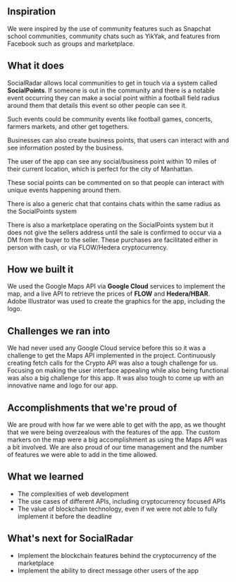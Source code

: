 ## Inspiration

We were inspired by the use of community features such as Snapchat school communities, community chats such as YikYak, and features from Facebook such as groups and marketplace.

## What it does

SocialRadar allows local communities to get in touch via a system called **SocialPoints**. If someone is out in the community and there is a notable event occurring they can make a social point within a football field radius around them that details this event so other people can see it.

Such events could be community events like football games, concerts, farmers markets, and other get togethers.

Businesses can also create business points, that users can interact with and see information posted by the business.

The user of the app can see any social/business point within 10 miles of their current location, which is perfect for the city of Manhattan.

These social points can be commented on so that people can interact with unique events happening around them.

There is also a generic chat that contains chats within the same radius as the SocialPoints system

There is also a marketplace operating on the SocialPoints system but it does not give the sellers address until the sale is confirmed to occur via a DM from the buyer to the seller. These purchases are facilitated either in person with cash, or via FLOW/Hedera cryptocurrency.

## How we built it

We used the Google Maps API via **Google Cloud** services to implement the map, and a live API to retrieve the prices of **FLOW** and **Hedera/HBAR**. Adobe Illustrator was used to create the graphics for the app, including the logo.

## Challenges we ran into

We had never used any Google Cloud service before this so it was a challenge to get the Maps API implemented in the project. Continuously creating fetch calls for the Crypto API was also a tough challenge for us. Focusing on making the user interface appealing while also being functional was also a big challenge for this app. It was also tough to come up with an innovative name and logo for our app.

## Accomplishments that we're proud of

We are proud with how far we were able to get with the app, as we thought that we were being overzealous with the features of the app. The custom markers on the map were a big accomplishment as using the Maps API was a bit involved. We are also proud of our time management and the number of features we were able to add in the time allowed.

## What we learned

- The complexities of web development
- The use cases of different APIs, including cryptocurrency focused APIs
- The value of blockchain technology, even if we were not able to fully implement it before the deadline

## What's next for SocialRadar

- Implement the blockchain features behind the cryptocurrency of the marketplace
- Implement the ability to direct message other users of the app
